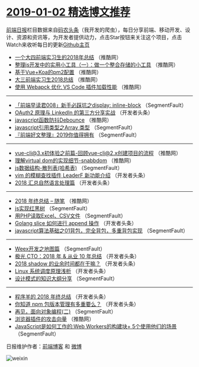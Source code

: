 # [2019-01-02 精选博文推荐](http://hao.caibaojian.com/date/2019/01/02)

[前端日报](http://caibaojian.com/c/news)栏目数据来自[码农头条](http://hao.caibaojian.com/)（我开发的爬虫），每日分享前端、移动开发、设计、资源和资讯等，为开发者提供动力，点击Star按钮来关注这个项目，点击Watch来收听每日的更新[Github主页](https://github.com/kujian/frontendDaily)
* [一个大四前端实习生的2018年总结](http://hao.caibaojian.com/96449.html) （推酷网）
* [整理js开发中的实用小工具（一）：做一个整合存储的小工具](http://hao.caibaojian.com/96447.html) （推酷网）
* [基于Vue+Koa的pm2配置](http://hao.caibaojian.com/96444.html) （推酷网）
* [大三前端实习生2018总结](http://hao.caibaojian.com/96443.html) （推酷网）
* [使用 Webapck 优化 VS Code 插件加载性能](http://hao.caibaojian.com/96438.html) （推酷网）

***
* [「前端早读君008」新手必踩坑之display: inline-block](http://hao.caibaojian.com/96389.html) （SegmentFault）
* [OAuth2 原理与 LinkedIn 的第三方分享实战](http://hao.caibaojian.com/96413.html) （开发者头条）
* [javascript函数防抖Debounce](http://hao.caibaojian.com/96437.html) （推酷网）
* [javascript引用类型之Array 类型](http://hao.caibaojian.com/96398.html) （SegmentFault）
* [『前端好文整理』2019你值得拥有](http://hao.caibaojian.com/96388.html) （SegmentFault）

***
* [vue-cli@3.x初体验之前篇-回顾vue-cli@2.x创建项目的流程](http://hao.caibaojian.com/96436.html) （推酷网）
* [理解virtual dom的实现细节-snabbdom](http://hao.caibaojian.com/96451.html) （推酷网）
* [js数据结构-散列表(哈希表)](http://hao.caibaojian.com/96397.html) （SegmentFault）
* [vim 的模糊查找插件 LeaderF 新功能介绍](http://hao.caibaojian.com/96420.html) （开发者头条）
* [2018 汇总自然语言处理篇](http://hao.caibaojian.com/96411.html) （开发者头条）

***
* [2018 年终总结 &#8211; 随笔](http://hao.caibaojian.com/96448.html) （推酷网）
* [js实现红黑树](http://hao.caibaojian.com/96392.html) （SegmentFault）
* [用PHP读取Excel、CSV文件](http://hao.caibaojian.com/96403.html) （SegmentFault）
* [Golang slice 如何进行 append 操作](http://hao.caibaojian.com/96415.html) （开发者头条）
* [javascript算法基础之01背包，完全背包，多重背包实现](http://hao.caibaojian.com/96395.html) （SegmentFault）

***
* [Weex开发之地图篇](http://hao.caibaojian.com/96396.html) （SegmentFault）
* [极光 CTO：2018 年 &amp; 从业 10 年总结](http://hao.caibaojian.com/96408.html) （开发者头条）
* [2018 shadow 的业余时间都在干嘛？](http://hao.caibaojian.com/96419.html) （开发者头条）
* [Linux 系统调度原理浅析](http://hao.caibaojian.com/96409.html) （开发者头条）
* [设计模式的知识大纲分享](http://hao.caibaojian.com/96399.html) （SegmentFault）

***
* [程序羊的 2018 年终总结](http://hao.caibaojian.com/96410.html) （开发者头条）
* [你知道 npm 包版本管理有多重要么？](http://hao.caibaojian.com/96421.html) （开发者头条）
* [再见，面向对象编程(二)](http://hao.caibaojian.com/96400.html) （SegmentFault）
* [浏览器插件的攻击向量](http://hao.caibaojian.com/96446.html) （推酷网）
* [JavaScript是如何工作的:Web Workers的构建块+ 5个使用他们的场景](http://hao.caibaojian.com/96390.html) （SegmentFault）

日报维护作者：[前端博客](http://caibaojian.com/) 和 [微博](http://caibaojian.com/go/weibo)

![weixin](https://user-images.githubusercontent.com/3055447/38468989-651132ac-3b80-11e8-8e6b-15122322a9d7.png)